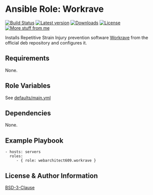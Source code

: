Ansible Role: Workrave
=============================

[![Build Status](https://github.com/webarchitect609/ansible-role-workrave/workflows/build/badge.svg?branch=master)](https://github.com/webarchitect609/ansible-role-workrave/actions?query=workflow%3Abuild)
[![Latest version](https://img.shields.io/github/v/tag/webarchitect609/ansible-role-workrave?sort=semver)](https://github.com/webarchitect609/ansible-role-workrave/releases)
[![Downloads](https://img.shields.io/ansible/role/d/56021)](https://galaxy.ansible.com/webarchitect609/workrave)
[![License](https://img.shields.io/github/license/webarchitect609/ansible-role-workrave)](LICENSE.md)
[![More stuff from me](https://img.shields.io/badge/galaxy-webarchitect609-000)](https://galaxy.ansible.com/webarchitect609)

Installs Repetitive Strain Injury prevention software [Workrave](https://workrave.org) from the official deb repository
and configures it.

Requirements
------------

None.

Role Variables
--------------

See [defaults/main.yml](defaults/main.yml)

Dependencies
------------

None.

Example Playbook
----------------

    - hosts: servers
      roles:
         - { role: webarchitect609.workrave }

License & Author Information
-------
[BSD-3-Clause](LICENSE.md)
